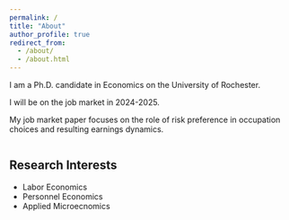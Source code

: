 ```yaml
---
permalink: /
title: "About"
author_profile: true
redirect_from: 
  - /about/
  - /about.html
---
```

I am a Ph.D. candidate in Economics on the University of Rochester. 

I will be on the job market in 2024-2025. 

My job market paper focuses on the role of risk preference in occupation choices and resulting earnings dynamics.

<div style="display: flex;">
  <div style="flex: 1;">
    <h2>Research Interests</h2>
    <ul>
      <li>Labor Economics</li>
      <li>Personnel Economics</li>
      <li>Applied Microecnomics</li>
    </ul>
  </div>
  <div style="flex: 1;">
    <h2></h2>

  </div>
</div>
